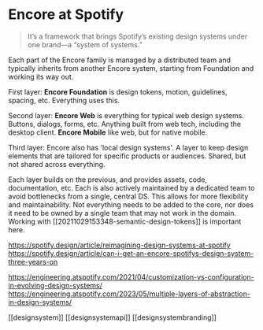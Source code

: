 # Encore at Spotify

> It’s a framework that brings Spotify’s existing design systems under one brand—a “system of systems.”

Each part of the Encore family is managed by a distributed team and typically inherits from another Encore system, starting from Foundation and working its way out.

First layer:
**Encore Foundation** is design tokens, motion, guidelines, spacing, etc. Everything uses this.

Second layer:
**Encore Web** is everything for typical web design systems. Buttons, dialogs, forms, etc. Anything built from web tech, including the desktop client.
**Encore Mobile** like web, but for native mobile.

Third layer:
Encore also has 'local design systems'. A layer to keep design elements that are tailored for specific products or audiences. Shared, but not shared across everything.

Each layer builds on the previous, and provides assets, code, documentation, etc. Each is also actively maintained by a dedicated team to avoid bottlenecks from a single, central DS. This allows for more flexibility and maintainability. Not everything needs to be added to the core, nor does it need to be owned by a single team that may not work in the domain. Working with [[20211029153348-semantic-design-tokens]] is important here.

https://spotify.design/article/reimagining-design-systems-at-spotify
https://spotify.design/article/can-i-get-an-encore-spotifys-design-system-three-years-on

https://engineering.atspotify.com/2021/04/customization-vs-configuration-in-evolving-design-systems/
https://engineering.atspotify.com/2023/05/multiple-layers-of-abstraction-in-design-systems/

[[designsystem]]
[[designsystemapi]]
[[designsystembranding]]